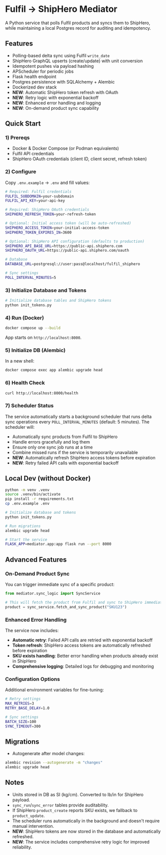 # Fulfil → ShipHero Mediator

A Python service that polls Fulfil products and syncs them to ShipHero, while maintaining a local Postgres record for auditing and idempotency.

## Features

- Polling-based delta sync using Fulfil `write_date`
- ShipHero GraphQL upserts (create/update) with unit conversion
- Idempotent pushes via payload hashing
- APScheduler for periodic jobs
- Flask health endpoint
- Postgres persistence with SQLAlchemy + Alembic
- Dockerized dev stack
- **NEW**: Automatic ShipHero token refresh with OAuth
- **NEW**: Retry logic with exponential backoff
- **NEW**: Enhanced error handling and logging
- **NEW**: On-demand product sync capability

## Quick Start

### 1) Prereqs

- Docker & Docker Compose (or Podman equivalents)
- Fulfil API credentials
- ShipHero OAuth credentials (client ID, client secret, refresh token)

### 2) Configure

Copy `.env.example` → `.env` and fill values:

```bash
# Required: Fulfil credentials
FULFIL_SUBDOMAIN=your-subdomain
FULFIL_API_KEY=your-api-key

# Required: ShipHero OAuth credentials
SHIPHERO_REFRESH_TOKEN=your-refresh-token

# Optional: Initial access token (will be auto-refreshed)
SHIPHERO_ACCESS_TOKEN=your-initial-access-token
SHIPHERO_TOKEN_EXPIRES_IN=3600

# Optional: ShipHero API configuration (defaults to production)
SHIPHERO_API_BASE_URL=https://public-api.shiphero.com
SHIPHERO_OAUTH_URL=https://public-api.shiphero.com/oauth

# Database
DATABASE_URL=postgresql://user:pass@localhost/fulfil_shiphero

# Sync settings
POLL_INTERVAL_MINUTES=5
```

### 3) Initialize Database and Tokens

```bash
# Initialize database tables and ShipHero tokens
python init_tokens.py
```

### 4) Run (Docker)

```bash
docker compose up --build
```

App starts on `http://localhost:8000`.

### 5) Initialize DB (Alembic)

In a new shell:

```bash
docker compose exec app alembic upgrade head
```

### 6) Health Check

```bash
curl http://localhost:8000/health
```

### 7) Scheduler Status

The service automatically starts a background scheduler that runs delta sync operations every `POLL_INTERVAL_MINUTES` (default: 5 minutes). The scheduler will:

- Automatically sync products from Fulfil to ShipHero
- Handle errors gracefully and log them
- Ensure only one sync job runs at a time
- Combine missed runs if the service is temporarily unavailable
- **NEW**: Automatically refresh ShipHero access tokens before expiration
- **NEW**: Retry failed API calls with exponential backoff

## Local Dev (without Docker)

```bash
python -m venv .venv
source .venv/bin/activate
pip install -r requirements.txt
cp .env.example .env

# Initialize database and tokens
python init_tokens.py

# Run migrations
alembic upgrade head

# Start the service
FLASK_APP=mediator.app:app flask run --port 8000
```

## Advanced Features

### On-Demand Product Sync

You can trigger immediate sync of a specific product:

```python
from mediator.sync_logic import SyncService

# This will fetch the product from Fulfil and sync to ShipHero immediately
product = sync_service.fetch_and_sync_product("SKU123")
```

### Enhanced Error Handling

The service now includes:

- **Automatic retry**: Failed API calls are retried with exponential backoff
- **Token refresh**: ShipHero access tokens are automatically refreshed before expiration
- **SKU exists handling**: Better error handling when products already exist in ShipHero
- **Comprehensive logging**: Detailed logs for debugging and monitoring

### Configuration Options

Additional environment variables for fine-tuning:

```bash
# Retry settings
MAX_RETRIES=3
RETRY_BASE_DELAY=1.0

# Sync settings
BATCH_SIZE=100
SYNC_TIMEOUT=300
```

## Migrations

- Autogenerate after model changes:

```bash
alembic revision --autogenerate -m "changes"
alembic upgrade head
```

## Notes

- Units stored in DB as SI (kg/cm). Converted to lb/in for ShipHero payload.
- `sync_run`/`sync_error` tables provide auditability.
- If ShipHero `product_create` reports SKU exists, we fallback to `product_update`.
- The scheduler runs automatically in the background and doesn't require manual intervention.
- **NEW**: ShipHero tokens are now stored in the database and automatically refreshed.
- **NEW**: The service includes comprehensive retry logic for improved reliability.
